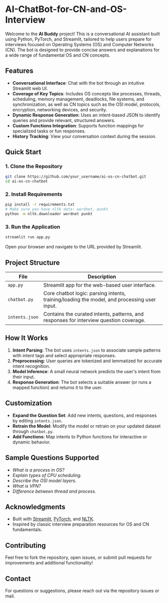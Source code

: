 # AI-ChatBot-for-CN-and-OS-Interview

Welcome to the **AI Buddy** project! This is a conversational AI assistant built using Python, PyTorch, and Streamlit, tailored to help users prepare for interviews focused on Operating Systems (OS) and Computer Networks (CN). The bot is designed to provide concise answers and explanations for a wide range of fundamental OS and CN concepts.

## Features

- **Conversational Interface**: Chat with the bot through an intuitive Streamlit web UI.
- **Coverage of Key Topics**: Includes OS concepts like processes, threads, scheduling, memory management, deadlocks, file systems, and synchronization, as well as CN topics such as the OSI model, protocols, encryption, networking devices, and security.
- **Dynamic Response Generation**: Uses an intent-based JSON to identify queries and provide relevant, structured answers.
- **Custom Functions Integration**: Supports function mappings for specialized tasks or fun responses.
- **History Tracking**: View your conversation context during the session.

## Quick Start

### 1. **Clone the Repository**
```bash
git clone https://github.com/your_username/ai-os-cn-chatbot.git
cd ai-os-cn-chatbot
```

### 2. **Install Requirements**
```bash
pip install -r requirements.txt
# Make sure you have nltk data: wordnet, punkt
python -m nltk.downloader wordnet punkt
```

### 3. **Run the Application**
```bash
streamlit run app.py
```
Open your browser and navigate to the URL provided by Streamlit.

## Project Structure

| File          | Description                                              |
|---------------|---------------------------------------------------------|
| `app.py`      | Streamlit app for the web-based user interface.         |
| `chatbot.py`  | Core chatbot logic: parsing intents, training/loading the model, and processing user input. |
| `intents.json`| Contains the curated intents, patterns, and responses for interview question coverage.  |

## How It Works

1. **Intent Parsing**: The bot uses `intents.json` to associate sample patterns with intent tags and select appropriate responses.
2. **Preprocessing**: User queries are tokenized and lemmatized for accurate intent recognition.
3. **Model Inference**: A small neural network predicts the user's intent from their input.
4. **Response Generation**: The bot selects a suitable answer (or runs a mapped function) and returns it to the user.

## Customization

- **Expand the Question Set**: Add new intents, questions, and responses by editing `intents.json`.
- **Retrain the Model**: Modify the model or retrain on your updated dataset through `chatbot.py`.
- **Add Functions**: Map intents to Python functions for interactive or dynamic behavior.

## Sample Questions Supported

- *What is a process in OS?*
- *Explain types of CPU scheduling.*
- *Describe the OSI model layers.*
- *What is VPN?*
- *Difference between thread and process.*

## Acknowledgments

- Built with [Streamlit](https://streamlit.io), [PyTorch](https://pytorch.org), and [NLTK](https://www.nltk.org).
- Inspired by classic interview preparation resources for OS and CN fundamentals.


## Contributing

Feel free to fork the repository, open issues, or submit pull requests for improvements and additional functionality!

## Contact

For questions or suggestions, please reach out via the repository issues or mail.
